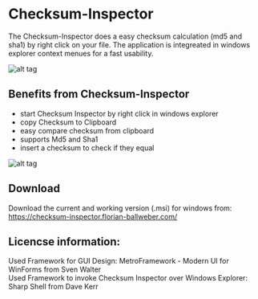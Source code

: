 # Checksum-Inspector

The Checksum-Inspector does a easy checksum calculation (md5 and sha1) by right click on your file. The application is integreated in windows explorer context menues for a fast usability.

![alt tag](https://github.com/XxDeadLiiNexX/Checksum-Inspector/blob/master/Images/ProductPreview.PNG)

## Benefits from Checksum-Inspector

* start Checksum Inspector by right click in windows explorer
* copy Checksum to Clipboard
* easy compare checksum from clipboard
* supports Md5 and Sha1
* insert a checksum to check if they equal

![alt tag](https://github.com/XxDeadLiiNexX/Checksum-Inspector/blob/master/Images/ProductPreview2.PNG)

## Download

Download the current and working version (.msi) for windows from:  https://checksum-inspector.florian-ballweber.com/


## Licencse information:

Used Framework for GUI Design: MetroFramework - Modern UI for WinForms from Sven Walter                  
Used Framework to invoke Checksum Inspector over Windows Explorer: Sharp Shell from Dave Kerr
